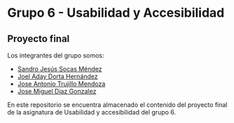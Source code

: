 # Grupo 6 - Usabilidad y Accesibilidad 
## Proyecto final

Los integrantes del grupo somos: 
* [Sandro Jesús Socas Méndez](https://github.com/alu0101208770)
* [Joel Aday Dorta Hernández](https://github.com/JoelULL)
* [Jose Antonio Trujillo Mendoza](https://github.com/JoseMendoza7)
* [Jose Miguel Diaz Gonzalez](https://github.com/alu0101203294)

En este repositorio se encuentra almacenado el contenido del proyecto final de la asignatura de Usabilidad y accesibilidad del grupo 6.
